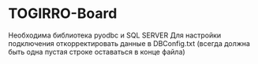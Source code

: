 # TOGIRRO-Board

Необходима библиотека pyodbc и SQL SERVER
Для настройки подключения откорректировать данные в DBConfig.txt (всегда должна быть одна пустая строке оставаться в конце файла)
